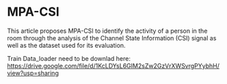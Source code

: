 # MPA-CSI
This article proposes MPA-CSI to identify the activity of a person in the room through the analysis of the Channel State Information (CSI) signal as well as the dataset used for its evaluation.

Train Data_loader need to be downlad here: https://drive.google.com/file/d/1KcLDYsL6GIM2sZw2GzVrXWSvrgPYybhH/view?usp=sharing
